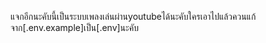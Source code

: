แจกอีกนะคับนี้เป็นระบบเพลงเล่นผ่านyoutubeได้นะคับใครเอาไปแล้วควนแก้จาก[.env.example]เป็น[.env]นะคับ
